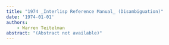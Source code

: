 ```yaml
---
title: "1974 _Interlisp Reference Manual_ (Disambiguation)"
date: '1974-01-01'
authors: 
    - Warren Teitelman
abstract: "(Abstract not available)"
---
```


